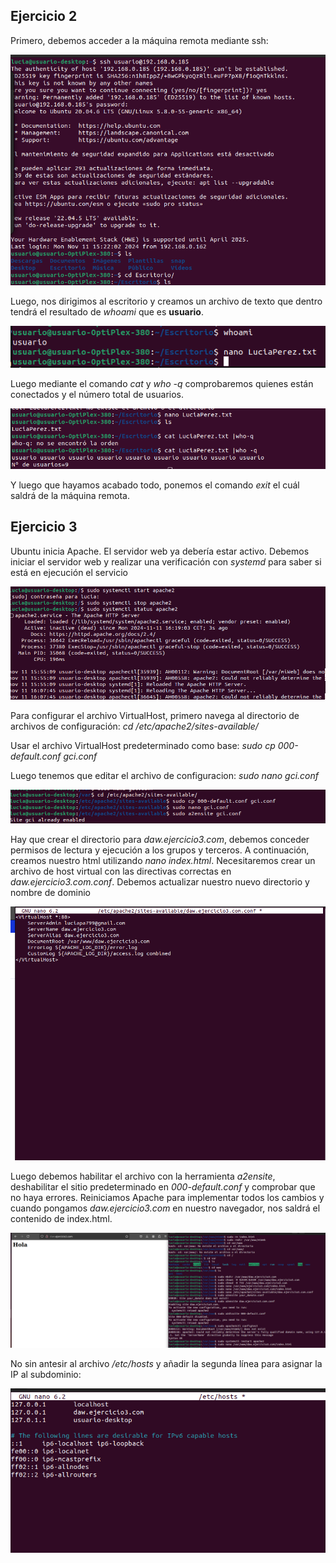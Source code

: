 ## Ejercicio 2
Primero, debemos acceder a la máquina remota mediante ssh:

![Servidor](Imagenes/entrarServidor.png)

Luego, nos dirigimos al escritorio y creamos un archivo de texto que dentro tendrá el resultado de _whoami_ que es **usuario**.

![Whoami](Imagenes/whoami.png)

Luego mediante el comando _cat_ y _who -q_ comprobaremos quienes están conectados y el número total de usuarios.

![Usuarios Conectados](Imagenes/comprobarUsuarios.png)

Y luego que hayamos acabado todo, ponemos el comando _exit_ el cuál saldrá de la máquina remota.

## Ejercicio 3

Ubuntu inicia Apache. El servidor web ya debería estar activo. Debemos iniciar el servidor web y realizar una verificación con _systemd_ para saber si está en ejecución el servicio

![apache](Imagenes/apache.png)

Para configurar el archivo VirtualHost, primero navega al directorio de archivos de configuración: _cd /etc/apache2/sites-available/_

Usar el archivo VirtualHost predeterminado como base: _sudo cp 000-default.conf gci.conf_

Luego tenemos que editar el archivo de configuracion: _sudo nano gci.conf_

![Configuracion Host](Imagenes/configHost.png)

Hay que crear el directorio para _daw.ejercicio3.com_, debemos conceder permisos de lectura y ejecución a los grupos y terceros. A continuación, creamos nuestro html utilizando _nano index.html_. 
Necesitaremos crear un archivo de host virtual con las directivas correctas en _daw.ejercicio3.com.conf_.
Debemos actualizar nuestro nuevo directorio y nombre de dominio

![Dominio](Imagenes/nombreDominio.png)

Luego debemos habilitar el archivo con la herramienta _a2ensite_, deshabilitar el sitio predeterminado en _000-default.conf_ y comprobar que no haya errores. Reiniciamos Apache para implementar todos los cambios y cuando pongamos _daw.ejercicio3.com_ en nuestro navegador, nos saldrá el contenido de index.html.

![Final](Imagenes/final.png)

No sin antesir al archivo _/etc/hosts_ y añadir la segunda línea para asignar la IP al subdominio:

![IP](Imagenes/IPpagina.png)



